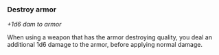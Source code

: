 
### Destroy armor

_+1d6 dam to armor_

When using a weapon that has the armor destroying quality, you deal an additional 1d6 damage to the armor, before applying normal damage.
